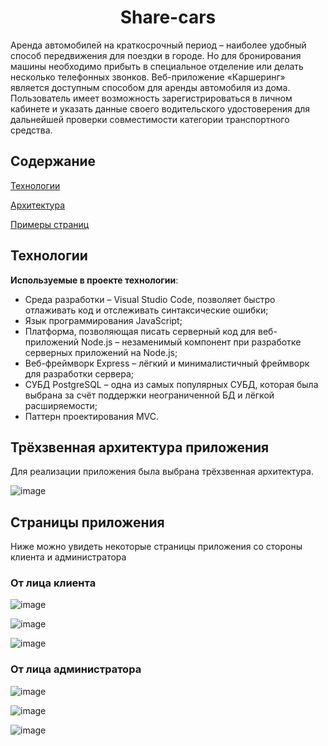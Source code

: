 <h1 align="center">Share-cars</h1>
<p>
Аренда автомобилей на краткосрочный период – наиболее удобный
способ передвижения для поездки в городе. Но для бронирования машины 
необходимо прибыть в специальное отделение или делать несколько 
телефонных звонков. Веб-приложение «Каршеринг» является доступным 
способом для аренды автомобиля из дома. Пользователь имеет возможность 
зарегистрироваться в личном кабинете и указать данные своего водительского 
удостоверения для дальнейшей проверки совместимости категории 
транспортного средства.
</p>

<h2> Содержание </h2>

  [Технологии](#technology)
 
  [Архитектура](#architecture)
  
  [Примеры страниц](#pages)

## <a name="technology"></a> Технологии
<b>Используемые в проекте технологии</b>:
<ul>
<li>Среда разработки – Visual Studio Code, позволяет быстро отлаживать код и отслеживать синтаксические ошибки;</li>
<li>Язык программирования JavaScript;</li>
<li>Платформа, позволяющая писать серверный код для веб-приложений Node.js – незаменимый компонент при разработке серверных приложений на Node.js;</li>
<li>Веб-фреймворк Express – лёгкий и минималистичный фреймворк для разработки сервера;</li>
<li>СУБД PostgreSQL – одна из самых популярных СУБД, которая была выбрана за счёт поддержки неограниченной БД и лёгкой расширяемости;</li>
<li>Паттерн проектирования MVC.</li>
</ul>

## <a name="architecture"></a> Трёхзвенная архитектура приложения
<p> Для реализации приложения была выбрана трёхзвенная архитектура.</p>

 ![image](https://user-images.githubusercontent.com/56549726/163685997-9d2316fa-a9b8-4559-8362-e1da126f5e12.png)

## <a name="pages"></a> Страницы приложения
Ниже можно увидеть некоторые страницы приложения со стороны клиента и администратора
### От лица клиента

![image](https://user-images.githubusercontent.com/56549726/163686118-0a2bbf82-7b22-4100-ad41-ba8be5035a85.png)

![image](https://user-images.githubusercontent.com/56549726/163686127-bb61205f-1191-46e6-85f0-4a15b24903ef.png)

![image](https://user-images.githubusercontent.com/56549726/163686139-d84d3321-7bbf-4771-8149-df569ca9316a.png)

### От лица администратора

![image](https://user-images.githubusercontent.com/56549726/163686145-f308a152-a458-4f00-a7a2-4b7c57999036.png)

![image](https://user-images.githubusercontent.com/56549726/163686187-3b81672e-121e-4018-92c4-9a26085a9aa0.png)

![image](https://user-images.githubusercontent.com/56549726/163686195-cb294208-07ea-4a3a-8c85-80fe09a1537d.png)


  
  
